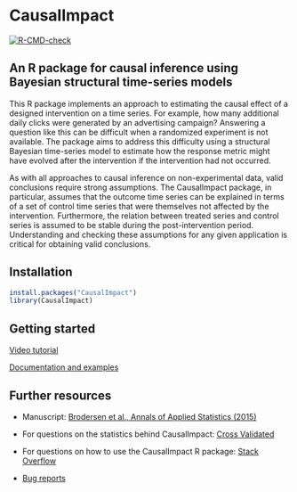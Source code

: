 # CausalImpact

<!-- badges: start -->
[![R-CMD-check](https://github.com/google/CausalImpact/workflows/R-CMD-check/badge.svg)](https://github.com/google/CausalImpact/actions)
<!-- badges: end -->

## An R package for causal inference using Bayesian structural time-series models

This R package implements an approach to estimating the causal effect of a
designed intervention on a time series. For example, how many additional daily
clicks were generated by an advertising campaign? Answering a question like this
can be difficult when a randomized experiment is not available. The package aims
to address this difficulty using a structural Bayesian time-series model to
estimate how the response metric might have evolved after the intervention if
the intervention had not occurred.

As with all approaches to causal inference on non-experimental data, valid
conclusions require strong assumptions. The CausalImpact package, in particular,
assumes that the outcome time series can be explained in terms of a set of
control time series that were themselves not affected by the intervention.
Furthermore, the relation between treated series and control series is assumed
to be stable during the post-intervention period. Understanding and checking
these assumptions for any given application is critical for obtaining valid
conclusions.

## Installation

```r
install.packages("CausalImpact")
library(CausalImpact)
```

## Getting started

[Video tutorial](https://www.youtube.com/watch?v=GTgZfCltMm8)

[Documentation and examples](https://google.github.io/CausalImpact/CausalImpact.html)

## Further resources

*   Manuscript:
    [Brodersen et al., Annals of Applied Statistics (2015)](https://research.google/pubs/pub41854/)

*   For questions on the statistics behind CausalImpact:
    [Cross Validated](https://stats.stackexchange.com/questions/tagged/causalimpact)

*   For questions on how to use the CausalImpact R package:
    [Stack Overflow](https://stackoverflow.com/questions/tagged/causalimpact)

*   [Bug reports](https://github.com/google/CausalImpact/issues)
